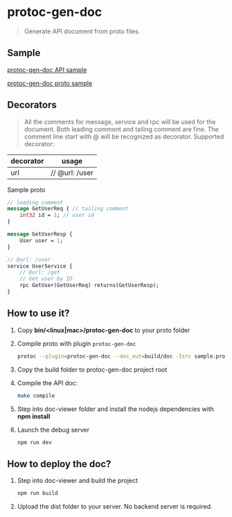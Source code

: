 # protoc-gen-doc

> Generate API document from proto files.

## Sample

[protoc-gen-doc API sample](http://kaporzhu.github.io/protoc-gen-doc-sample/)

[protoc-gen-doc proto sample](http://kaporzhu.github.io/protoc-gen-doc-sample/sample.proto)

## Decorators

> All the comments for message, service and rpc will be used for the document.
Both leading comment and tailing comment are fine.
The comment line start with @ will be recognized as decorator.
Supported decorator:

| **decorator** | **usage** |
| ------------- | --------- |
| url | // @url: /user |


Sample proto

``` proto
// leading comment
message GetUserReq { // tailing comment
    int32 id = 1; // user id
}

message GetUserResp {
    User user = 1;
}

// @url: /user
service UserService {
    // @url: /get
    // Get user by ID
    rpc GetUser(GetUserReq) returns(GetUserResp);
}
```


## How to use it?

1. Copy **bin/\<linux|mac\>/protoc-gen-doc** to your proto folder
2. Compile proto with plugin `protoc-gen-doc`

    ``` bash
    protoc --plugin=protoc-gen-doc --doc_out=build/doc -Isrc sample.proto
    ```

3. Copy the build folder to protoc-gen-doc project root
4. Compile the API doc:

    ``` bash
    make compile
    ```

5. Step into doc-viewer folder and install the nodejs dependencies with **npm install**
6. Launch the debug server

    ``` bash
    npm run dev
    ```

## How to deploy the doc?

1. Step into doc-viewer and build the project

    ```bash
    npm run build
    ```

2. Upload the dist folder to your server. No backend server is required.
